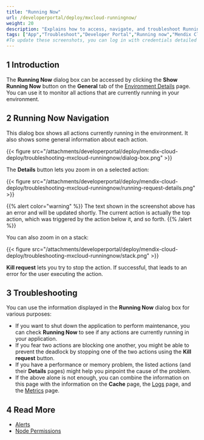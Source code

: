 ```yaml
---
title: "Running Now"
url: /developerportal/deploy/mxcloud-runningnow/
weight: 20
description: "Explains how to access, navigate, and troubleshoot Running Now in your node."
tags: ["App","Troubleshoot","Developer Portal","Running now","Mendix Cloud"]
#To update these screenshots, you can log in with credentials detailed in How to Update Screenshots Using Team Apps.
---
```


## 1 Introduction

The **Running Now** dialog box can be accessed by clicking the **Show Running Now** button on the **General** tab of the [Environment Details](/developerportal/deploy/environments-details/) page. You can use it to monitor all actions that are currently running in your environment.

## 2 Running Now Navigation

This dialog box shows all actions currently running in the environment. It also shows some general information about each action.

{{< figure src="/attachments/developerportal/deploy/mendix-cloud-deploy/troubleshooting-mxcloud-runningnow/dialog-box.png" >}}

The **Details** button lets you zoom in on a selected action:

{{< figure src="/attachments/developerportal/deploy/mendix-cloud-deploy/troubleshooting-mxcloud-runningnow/running-request-details.png" >}}

{{% alert color="warning" %}}
The text shown in the screenshot above has an error and will be updated shortly. The current action is actually the top action, which was triggered by the action below it, and so forth.
{{% /alert %}}

You can also zoom in on a stack: 

{{< figure src="/attachments/developerportal/deploy/mendix-cloud-deploy/troubleshooting-mxcloud-runningnow/stack.png" >}}

**Kill request** lets you try to stop the action. If successful, that leads to an error for the user executing the action.

## 3 Troubleshooting

You can use the information displayed in the **Running Now** dialog box for various purposes:

* If you want to shut down the application to perform maintenance, you can check **Running Now** to see if any actions are currently running in your application.
* If you fear two actions are blocking one another, you might be able to prevent the deadlock by stopping one of the two actions using the **Kill request** button.
* If you have a performance or memory problem, the listed actions (and their **Details** pages) might help you pinpoint the cause of the problem.
* If the above alone is not enough, you can combine the information on this page with the information on the **Cache** page, the [Logs](/developerportal/operate/logs/) page, and the [Metrics](/developerportal/operate/metrics/) page.

## 4 Read More

* [Alerts](/developerportal/operate/monitoring-application-health/)
* [Node Permissions](/developerportal/deploy/node-permissions/)
